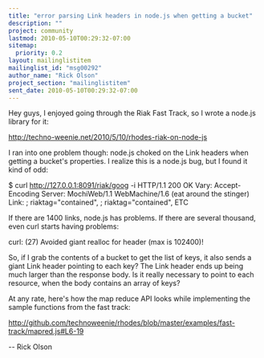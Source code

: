 ```yaml
---
title: "error parsing Link headers in node.js when getting a bucket"
description: ""
project: community
lastmod: 2010-05-10T00:29:32-07:00
sitemap:
  priority: 0.2
layout: mailinglistitem
mailinglist_id: "msg00292"
author_name: "Rick Olson"
project_section: "mailinglistitem"
sent_date: 2010-05-10T00:29:32-07:00
---
```



Hey guys, I enjoyed going through the Riak Fast Track, so I wrote a
node.js library for it:

http://techno-weenie.net/2010/5/10/rhodes-riak-on-node-js

I ran into one problem though: node.js choked on the Link headers when
getting a bucket's properties. I realize this is a node.js bug, but I
found it kind of odd:

 $ curl http://127.0.0.1:8091/riak/goog -i
 HTTP/1.1 200 OK
 Vary: Accept-Encoding
 Server: MochiWeb/1.1 WebMachine/1.6 (eat around the stinger)
 Link: ; riaktag="contained",
; riaktag="contained", ETC

If there are 1400 links, node.js has problems. If there are several
thousand, even curl starts having problems:

 curl: (27) Avoided giant realloc for header (max is 102400)!

So, if I grab the contents of a bucket to get the list of keys, it
also sends a giant Link header pointing to each key? The Link header
ends up being much larger than the response body. Is it really
necessary to point to each resource, when the body contains an array
of keys?

At any rate, here's how the map reduce API looks while implementing
the sample functions from the fast track:

http://github.com/technoweenie/rhodes/blob/master/examples/fast-track/mapred.js#L6-19

-- 
Rick Olson

